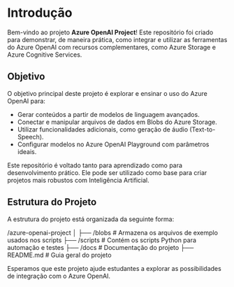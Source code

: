 # Introdução

Bem-vindo ao projeto **Azure OpenAI Project**! Este repositório foi criado para demonstrar, de maneira prática, como integrar e utilizar as ferramentas do Azure OpenAI com recursos complementares, como Azure Storage e Azure Cognitive Services.

## Objetivo

O objetivo principal deste projeto é explorar e ensinar o uso do Azure OpenAI para:
- Gerar conteúdos a partir de modelos de linguagem avançados.
- Conectar e manipular arquivos de dados em Blobs do Azure Storage.
- Utilizar funcionalidades adicionais, como geração de áudio (Text-to-Speech).
- Configurar modelos no Azure OpenAI Playground com parâmetros ideais.

Este repositório é voltado tanto para aprendizado como para desenvolvimento prático. Ele pode ser utilizado como base para criar projetos mais robustos com Inteligência Artificial.

## Estrutura do Projeto

A estrutura do projeto está organizada da seguinte forma:

/azure-openai-project │ ├── /blobs # Armazena os arquivos de exemplo usados nos scripts ├── /scripts # Contém os scripts Python para automação e testes ├── /docs # Documentação do projeto ├── README.md # Guia geral do projeto

Esperamos que este projeto ajude estudantes a explorar as possibilidades de integração com o Azure OpenAI.